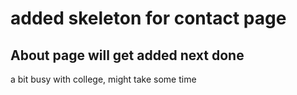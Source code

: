 # added skeleton for contact page
## About page will get added next done
a bit busy with college, might take some time
